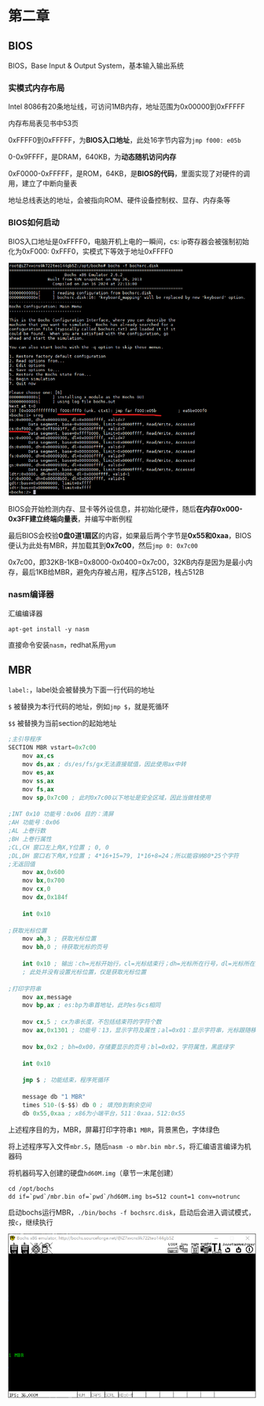 # 第二章

## BIOS

BIOS，Base Input & Output System，基本输入输出系统

### 实模式内存布局

Intel 8086有20条地址线，可访问1MB内存，地址范围为0x00000到0xFFFFF

内存布局表见书中53页

0xFFFF0到0xFFFFF，为**BIOS入口地址**，此处16字节内容为`jmp f000: e05b`

0-0x9FFFF，是DRAM，640KB，为**动态随机访问内存**

0xF0000-0xFFFFF，是ROM，64KB，是**BIOS的代码**，里面实现了对硬件的调用，建立了中断向量表

地址总线表达的地址，会被指向ROM、硬件设备控制权、显存、内存条等

### BIOS如何启动

BIOS入口地址是0xFFFF0，电脑开机上电的一瞬间，cs: ip寄存器会被强制初始化为0xF000: 0xFFF0，实模式下等效于地址0xFFFF0

![地址](./pic/image.png)

BIOS会开始检测内存、显卡等外设信息，并初始化硬件，随后**在内存0x000-0x3FF建立终端向量表**，并编写中断例程

最后BIOS会校验**0盘0道1扇区**的内容，如果最后两个字节是**0x55和0xaa**，BIOS便认为此处有MBR，并加载其到**0x7c00**，然后`jmp 0: 0x7c00`

0x7c00，即32KB-1KB=0x8000-0x0400=0x7c00，32KB内存是因为是最小内存，最后1KB给MBR，避免内存被占用，程序占512B，栈占512B

### nasm编译器

汇编编译器

```shell
apt-get install -y nasm
```

直接命令安装`nasm`，redhat系用`yum`

## MBR

`label:`，label处会被替换为下面一行代码的地址

`$` 被替换为本行代码的地址，例如`jmp $`，就是死循环

`$$` 被替换为当前section的起始地址

```S
;主引导程序
SECTION MBR vstart=0x7c00
    mov ax,cs
    mov ds,ax ; ds/es/fs/gx无法直接赋值，因此使用ax中转
    mov es,ax
    mov ss,ax
    mov fs,ax
    mov sp,0x7c00 ; 此时0x7c00以下地址是安全区域，因此当做栈使用

;INT 0x10 功能号：0x06 目的：清屏
;AH 功能号：0x06
;AL 上卷行数
;BH 上卷行属性
;CL,CH 窗口左上角X,Y位置 ; 0, 0
;DL,DH 窗口右下角X,Y位置 ; 4*16+15=79, 1*16+8=24；所以能容纳80*25个字符
;无返回值
    mov ax,0x600
    mov bx,0x700
    mov cx,0
    mov dx,0x184f

    int 0x10

;获取光标位置
    mov ah,3 ; 获取光标位置
    mov bh,0 ; 待获取光标的页号

    int 0x10 ; 输出：ch=光标开始行，cl=光标结束行；dh=光标所在行号，dl=光标所在列号
    ; 此处并没有设置光标位置，仅是获取光标位置

;打印字符串
    mov ax,message
    mov bp,ax ; es:bp为串首地址，此时es与cs相同

    mov cx,5 ; cx为串长度，不包括结束符的字符个数
    mov ax,0x1301 ; 功能号：13，显示字符及属性；al=0x01：显示字符串，光标跟随移动

    mov bx,0x2 ; bh=0x00，存储要显示的页号；bl=0x02，字符属性，黑底绿字

    int 0x10

    jmp $ ; 功能结束，程序死循环

    message db "1 MBR"
    times 510-($-$$) db 0 ; 填充0到剩余空间
    db 0x55,0xaa ; x86为小端平台，511：0xaa，512:0x55
```

上述程序目的为，MBR，屏幕打印字符串`1 MBR`，背景黑色，字体绿色

将上述程序写入文件`mbr.S`，随后`nasm -o mbr.bin mbr.S`，将汇编语言编译为机器码

将机器码写入创建的硬盘`hd60M.img`（章节一末尾创建）

```shell
cd /opt/bochs
dd if=`pwd`/mbr.bin of=`pwd`/hd60M.img bs=512 count=1 conv=notrunc
```

启动bochs运行MBR，`./bin/bochs -f bochsrc.disk`，启动后会进入调试模式，按`c`，继续执行

![first mbr](./pic/mbr.png)
